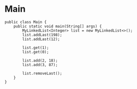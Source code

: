 # Main
    public class Main {
        public static void main(String[] args) {
            MyLinkedList<Integer> list = new MyLinkedList<>();
            list.addLast(198);
            list.addLast(12);
    
            list.get(1);
            list.get(0);
    
            list.add(2, 18);
            list.add(3, 87);
    
            list.removeLast();
        }
    }
